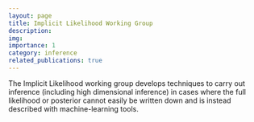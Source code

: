 ```yaml
---
layout: page
title: Implicit Likelihood Working Group
description: 
img:
importance: 1
category: inference
related_publications: true
---
```


The Implicit Likelihood working group develops techniques to carry out inference (including high dimensional inference) in cases where the full likelihood or posterior cannot easily be written down and is instead described with machine-learning tools.